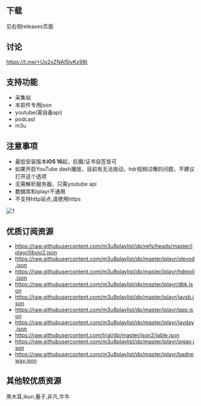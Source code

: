 ## 下载
见右侧releases页面

## 讨论
https://t.me/+Uo2xZNAl5lvKx98t

## 支持功能
- 采集站
- 本软件专用json
- youtube(需自备api)
- podcast
- m3u

## 注意事项
- 最低安装版本**iOS 16**起，巨魔/证书自签皆可
- 如果开启YouTube dash播放，目前有无法拖动，hdr视频过曝的问题，不建议打开这个选项
- 无需解析服务器，只需youtube api
- 数据库和iplayr不通用
- 不支持http站点,请使用https

![1](https://raw.githubusercontent.com/m3u8playlist/dp/master/IMG_4363.jpeg)

## 优质订阅资源
- https://raw.githubusercontent.com/m3u8playlist/dp/refs/heads/master/iplayr/libvio2.json
- https://raw.githubusercontent.com/m3u8playlist/dp/master/iplayr/olevod.json
- https://raw.githubusercontent.com/m3u8playlist/dp/master/iplayr/hdmoli.json
- https://raw.githubusercontent.com/m3u8playlist/dp/master/iplayr/dbk.json
- https://raw.githubusercontent.com/m3u8playlist/dp/master/iplayr/javsb.json
- https://raw.githubusercontent.com/m3u8playlist/dp/master/iplayr/ppp.json
- https://raw.githubusercontent.com/m3u8playlist/dp/master/iplayr/javday.json
- https://raw.githubusercontent.com/trial/dp/master/json2/jable.json
- https://raw.githubusercontent.com/m3u8playlist/dp/master/iplayr/pigav.json
- https://raw.githubusercontent.com/m3u8playlist/dp/master/iplayr/badnewav.json

##  其他较优质资源
  黑木耳,ikun,量子,非凡,牛牛

